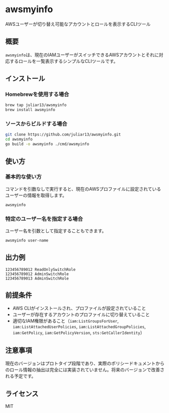 # awsmyinfo

AWSユーザーが切り替え可能なアカウントとロールを表示するCLIツール

## 概要

`awsmyinfo`は、現在のIAMユーザーがスイッチできるAWSアカウントとそれに対応するロールを一覧表示するシンプルなCLIツールです。

## インストール

### Homebrewを使用する場合

```bash
brew tap juliar13/awsmyinfo
brew install awsmyinfo
```

### ソースからビルドする場合

```bash
git clone https://github.com/juliar13/awsmyinfo.git
cd awsmyinfo
go build -o awsmyinfo ./cmd/awsmyinfo
```

## 使い方

### 基本的な使い方

コマンドを引数なしで実行すると、現在のAWSプロファイルに設定されているユーザーの情報を取得します。

```bash
awsmyinfo
```

### 特定のユーザー名を指定する場合

ユーザー名を引数として指定することもできます。

```bash
awsmyinfo user-name
```

## 出力例

```
123456789012 ReadOnlySwitchRole
123456789012 AdminSwitchRole
123456789013 AdminSwitchRole
```

## 前提条件

- AWS CLIがインストールされ、プロファイルが設定されていること
- ユーザーが存在するアカウントのプロファイルに切り替えていること
- 適切なIAM権限があること（`iam:ListGroupsForUser`, `iam:ListAttachedUserPolicies`, `iam:ListAttachedGroupPolicies`, `iam:GetPolicy`, `iam:GetPolicyVersion`, `sts:GetCallerIdentity`）

## 注意事項

現在のバージョンはプロトタイプ段階であり、実際のポリシードキュメントからのロール情報の抽出は完全には実装されていません。将来のバージョンで改善される予定です。

## ライセンス

MIT
